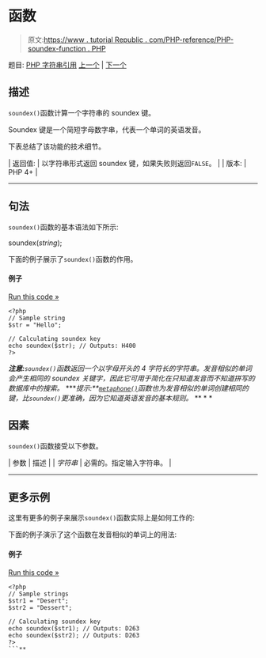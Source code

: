 # 函数

> 原文:[https://www . tutorial Republic . com/PHP-reference/PHP-soundex-function . PHP](https://www.tutorialrepublic.com/php-reference/php-soundex-function.php)

题目: [PHP 字符串引用](php-string-functions.php) [上一个](php-similar-text-function.php) | [下一个](php-sprintf-function.php)

## 描述

`soundex()`函数计算一个字符串的 soundex 键。

Soundex 键是一个简短字母数字串，代表一个单词的英语发音。

下表总结了该功能的技术细节。

| 返回值: | 以字符串形式返回 soundex 键，如果失败则返回`FALSE`。 |
| 版本: | PHP 4+ |

* * *

## 句法

`soundex()`函数的基本语法如下所示:

soundex(*string*);

下面的例子展示了`soundex()`函数的作用。

#### 例子

[Run this code »](../codelab.php?topic=php&file=calculate-soundex-key-of-a-string "Run this code to view the output")

```
<?php
// Sample string
$str = "Hello";

// Calculating soundex key
echo soundex($str); // Outputs: H400
?>
```

 ***注意:**`soundex()`函数返回一个以字母开头的 4 字符长的字符串。发音相似的单词会产生相同的 soundex 关键字，因此它可用于简化在只知道发音而不知道拼写的数据库中的搜索。*  ****提示:**[`metaphone()`](php-metaphone-function.php)函数也为发音相似的单词创建相同的键，比`soundex()`更准确，因为它知道英语发音的基本规则。*  ** * *

## 因素

`soundex()`函数接受以下参数。

| 参数 | 描述 |
| *字符串* | 必需的。指定输入字符串。 |

* * *

## 更多示例

这里有更多的例子来展示`soundex()`函数实际上是如何工作的:

下面的例子演示了这个函数在发音相似的单词上的用法:

#### 例子

[Run this code »](../codelab.php?topic=php&file=find-similar-sounding-words-using-soundex-key "Run this code to view the output")

```
<?php
// Sample strings
$str1 = "Desert";
$str2 = "Dessert";

// Calculating soundex key
echo soundex($str1); // Outputs: D263
echo soundex($str2); // Outputs: D263
?>
```**